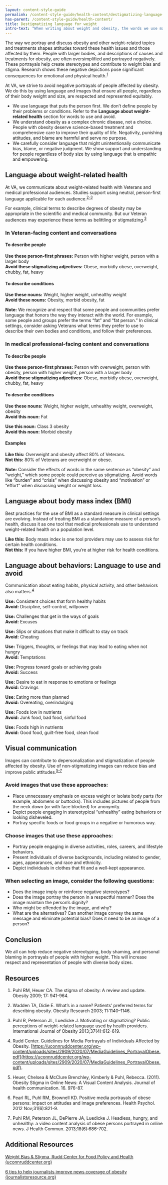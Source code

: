 ```yaml
---
layout: content-style-guide
permalink: /content-style-guide/health-content/destigmatizing-language-for-weight
has-parent: /content-style-guide/health-content/
title: Destigmatizing language for weight
intro-text: "When writing about weight and obesity, the words we use matter. This is true for communication with Veterans and in our treatment plans, policies, and other documents."
---
```


The way we portray and discuss obesity and other weight-related topics and treatments shapes attitudes toward these health issues and those affected by them. People with larger bodies, and descriptions of causes and treatments for obesity, are often oversimplified and portrayed negatively. These portrayals help create stereotypes and contribute to weight bias and stigma. Research shows these negative depictions pose significant consequences for emotional and physical health.<sup>[1](#resources)</sup>

At VA, we strive to avoid negative portrayals of people affected by obesity. We do this by using language and images that ensure all people, regardless of their body weight and size, are respected and represented equitably.

-	We use language that puts the person first. We don’t define people by their problems or conditions. Refer to the **Language about weight-related health** section for words to use and avoid.
-	We understand obesity as a complex chronic disease, not a choice. People with obesity deserve science-based treatment and comprehensive care to improve their quality of life. Negativity, punishing attitudes, and blame are harmful and serve no purpose.
-	We carefully consider language that might unintentionally communicate bias, blame, or negative judgment. We show support and understanding for people regardless of body size by using language that is empathic and empowering. 

## Language about weight-related health

At VA, we communicate about weight-related health with Veterans and medical professional audiences. Studies support using neutral, person-first language applicable for each audience.<sup>[2-3](#resources)</sup>

For example, clinical terms to describe degrees of obesity may be appropriate in the scientific and medical community. But our Veteran audiences may experience these terms as belittling or stigmatizing.<sup>[3](#resources)</sup>

### In Veteran-facing content and conversations

#### To describe people

**Use these person-first phrases:** Person with higher weight, person with a larger body<br>
**Avoid these stigmatizing adjectives:** Obese, morbidly obese, overweight, chubby, fat, heavy

#### To describe conditions

**Use these nouns:** Weight, higher weight, unhealthy weight<br>
**Avoid these nouns:** Obesity, morbid obesity, fat

**Note:** We recognize and respect that some people and communities prefer language that honors the way they interact with the world. For example, some people and groups prefer the terms “fat” and “fat person.” In clinical settings, consider asking  Veterans what terms they prefer to use to describe their own bodies and conditions, and follow their preferences. 

### In medical professional-facing content and conversations

#### To describe people

**Use these person-first phrases:** Person with overweight, person with obesity, person with higher weight, person with a larger body<br>
**Avoid these stigmatizing adjectives:** Obese, morbidly obese, overweight, chubby, fat, heavy

#### To describe conditions

**Use these nouns:** Weight, higher weight, unhealthy weight, overweight, obesity<br>
**Avoid this noun:** Fat

**Use this noun:** Class 3 obesity<br>
**Avoid this noun:** Morbid obesity

#### Examples

**Like this:** Overweight and obesity affect 80% of Veterans.<br>
**Not this:** 80% of Veterans are overweight or obese.

**Note:** Consider the effects of words in the same sentence as “obesity” and “weight,” which some people could perceive as stigmatizing. Avoid words like “burden” and “crisis” when discussing obesity and “motivation” or “effort” when discussing weight or weight loss.

## Language about body mass index (BMI)

Best practices for the use of BMI as a standard measure in clinical settings are evolving. Instead of treating BMI as a standalone measure of a person’s health, discuss it as one tool that medical professionals use to understand weight-related health on a population level.

**Like this:** Body mass index is one tool providers may use to assess risk for certain health conditions.<br>
**Not this:** If you have higher BMI, you’re at higher risk for health conditions.

## Language about behaviors: Language to use and avoid

Communication about eating habits, physical activity, and other behaviors also matters.<sup>[4](#resources)</sup>

**Use:** Consistent choices that form healthy habits<br>
**Avoid:** Discipline, self-control, willpower

**Use:** Challenges that get in the ways of goals<br>
**Avoid:** Excuses

**Use:** Slips or situations that make it difficult to stay on track<br>
**Avoid:** Cheating

**Use:** Triggers, thoughts, or feelings that may lead to eating when not hungry<br>
**Avoid:** Temptations

**Use:** Progress toward goals or achieving goals<br>
**Avoid:** Success

**Use:** Desire to eat in response to emotions or feelings<br>
**Avoid:** Cravings

**Use:** Eating more than planned<br>
**Avoid:** Overeating, overindulging

**Use:** Foods low in nutrients<br>
**Avoid:** Junk food, bad food, sinful food

**Use:** Foods high in nutrients<br>
**Avoid:** Good food, guilt-free food, clean food

## Visual communication

Images can contribute to depersonalization and stigmatization of people affected by obesity. Use of non-stigmatizing images can reduce bias and improve public attitudes.<sup>[5-7](#resources)</sup>

### Avoid images that use these approaches:

-	Place unnecessary emphasis on excess weight or isolate body parts (for example, abdomens or buttocks). This includes pictures of people from the neck down (or with face blocked) for anonymity.  
-	Depict people engaging in stereotypical “unhealthy” eating behaviors or looking disheveled.
-	Portray specific foods or food groups in a negative or humorous way.

### Choose images that use these approaches:

-	Portray people engaging in diverse activities, roles, careers, and lifestyle behaviors.  
-	Present individuals of diverse backgrounds, including related to gender, ages, appearances, and race and ethnicity.
-	Depict individuals in clothes that fit and a well-kept appearance.  

### When selecting an image, consider the following questions:

-	Does the image imply or reinforce negative stereotypes?  
-	Does the image portray the person in a respectful manner? Does the image maintain the person’s dignity?  
-	Who might be offended by the image, and why?  
-	What are the alternatives? Can another image convey the same message and eliminate potential bias? Does it need to be an image of a person?

## Conclusion

We all can help reduce negative stereotyping, body shaming, and personal blaming in portrayals of people with higher weight. This will increase respect and representation of people with diverse body sizes. 

## Resources

1. Puhl RM, Heuer CA. The stigma of obesity: A review and update. Obesity 2009; 17: 941-964.

2. Wadden TA, Didie E. What’s in a name? Patients’ preferred terms for describing obesity. Obesity Research 2003; 11:1140–1146.

3. Puhl R, Peterson JL, Luedicke J. Motivating or stigmatizing? Public perceptions of weight-related language used by health providers. International Journal of Obesity 2013;37(4):612-619.

4. Rudd Center. Guidelines for Media Portrayals of Individuals Affected by Obesity. [https://uconnruddcenter.org/wp-content/uploads/sites/2909/2020/07/MediaGuidelines_PortrayalObese.pdf](https://uconnruddcenter.org/wp-content/uploads/sites/2909/2020/07/MediaGuidelines_PortrayalObese.pdf).

5. Heuer, Chelsea & McClure Brenchley, Kimberly & Puhl, Rebecca. (2011). Obesity Stigma in Online News: A Visual Content Analysis. Journal of health communication. 16. 976-87.

6. Pearl RL, Puhl RM, Brownell KD. Positive media portrayals of obese persons: impact on attitudes and image preferences. Health Psychol. 2012 Nov;31(6):821-9.

7. Puhl RM, Peterson JL, DePierre JA, Luedicke J. Headless, hungry, and unhealthy: a video content analysis of obese persons portrayed in online news. J Health Commun. 2013;18(6):686-702.

## Additional Resources

[Weight Bias & Stigma, Rudd Center for Food Policy and Health (uconnruddcenter.org)](https://uconnruddcenter.org/research/weight-bias-stigma/)

[6 tips to help journalists improve news coverage of obesity (journalistsresource.org)](https://journalistsresource.org/health/myths-misinformation-obesity-stigmatizing-news-tips-journalists/)
